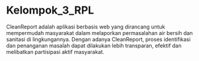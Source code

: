 # Kelompok_3_RPL
CleanReport adalah aplikasi berbasis web yang dirancang untuk mempermudah masyarakat dalam melaporkan permasalahan air bersih dan sanitasi di lingkungannya. Dengan adanya CleanReport, proses identifikasi dan penanganan masalah dapat dilakukan lebih transparan, efektif dan melibatkan partisipasi aktif masyarakat.
